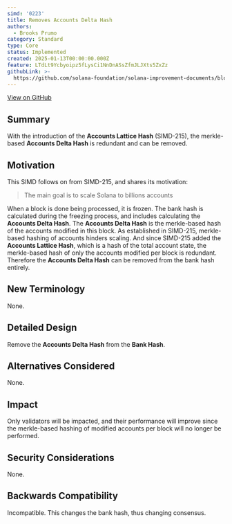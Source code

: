 ```yaml
---
simd: '0223'
title: Removes Accounts Delta Hash
authors:
  - Brooks Prumo
category: Standard
type: Core
status: Implemented
created: 2025-01-13T00:00:00.000Z
feature: LTdLt9Ycbyoipz5fLysCi1NnDnASsZfmJLJXts5ZxZz
githubLink: >-
  https://github.com/solana-foundation/solana-improvement-documents/blob/main/proposals/0223-removes-accounts-delta-hash.md
---
```

[View on GitHub](https://github.com/solana-foundation/solana-improvement-documents/blob/main/proposals/0223-removes-accounts-delta-hash.md)


## Summary

With the introduction of the **Accounts Lattice Hash** (SIMD-215), the
merkle-based **Accounts Delta Hash** is redundant and can be removed.


## Motivation

This SIMD follows on from SIMD-215, and shares its motivation:

> The main goal is to scale Solana to billions accounts

When a block is done being processed, it is frozen.  The bank hash is
calculated during the freezing process, and includes calculating the **Accounts
Delta Hash**.  The **Accounts Delta Hash** is the merkle-based hash of the
accounts modified in this block.  As established in SIMD-215, merkle-based
hashing of accounts hinders scaling.  And since SIMD-215 added the **Accounts
Lattice Hash**, which is a hash of the total account state, the merkle-based
hash of only the accounts modified per block is redundant.  Therefore the
**Accounts Delta Hash** can be removed from the bank hash entirely.


## New Terminology

None.


## Detailed Design

Remove the **Accounts Delta Hash** from the **Bank Hash**.


## Alternatives Considered

None.


## Impact

Only validators will be impacted, and their performance will improve since the
merkle-based hashing of modified accounts per block will no longer be
performed.


## Security Considerations

None.


## Backwards Compatibility

Incompatible. This changes the bank hash, thus changing consensus.
